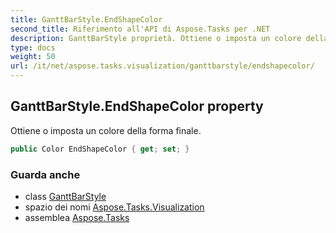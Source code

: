 ```yaml
---
title: GanttBarStyle.EndShapeColor
second_title: Riferimento all'API di Aspose.Tasks per .NET
description: GanttBarStyle proprietà. Ottiene o imposta un colore della forma finale.
type: docs
weight: 50
url: /it/net/aspose.tasks.visualization/ganttbarstyle/endshapecolor/
---
```

## GanttBarStyle.EndShapeColor property

Ottiene o imposta un colore della forma finale.

```csharp
public Color EndShapeColor { get; set; }
```

### Guarda anche

* class [GanttBarStyle](../)
* spazio dei nomi [Aspose.Tasks.Visualization](../../ganttbarstyle/)
* assemblea [Aspose.Tasks](../../../)


